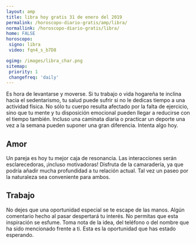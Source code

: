 ```yaml
---
layout: amp
title: libra hoy gratis 31 de enero del 2019 
permalink: /horoscopo-diario-gratis/amp/libra/
normallink: /horoscopo-diario-gratis/libra/
home: FALSE
horoscopo:
 signo: libra
 video: fqn4_s_b7D8

ogimg: /images/libra_char.png
sitemap:
 priority: 1
 changefreq: 'daily'
---
```



Es hora de levantarse y moverse. Si tu trabajo o vida hogareña te inclina hacia el sedentarismo, tu salud puede sufrir si no le dedicas tiempo a una actividad física. No sólo tu cuerpo resulta afectado por la falta de ejercicio, sino que tu mente y tu disposición emocional pueden llegar a reducirse con el tiempo también. Incluso una caminata diaria o practicar un deporte una vez a la semana pueden suponer una gran diferencia. Intenta algo hoy.

## Amor

Un pareja es hoy tu mejor caja de resonancia. Las interacciones serán esclarecedoras, ¡incluso motivadoras! Disfruta de la camaradería, ya que podría añadir mucha profundidad a tu relación actual. Tal vez un paseo por la naturaleza sea conveniente para ambos.

## Trabajo

No dejes que una oportunidad especial se te escape de las manos. Algún comentario hecho al pasar despertará tu interés. No permitas que esta inspiración se esfume. Toma nota de la idea, del teléfono o del nombre que ha sido mencionado frente a ti. Esta es la oportunidad que has estado esperando.